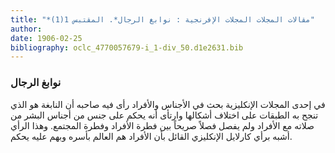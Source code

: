 ```yaml
---
title: "*مقالات المجلات المجلات الإفرنجية : نوابغ الرجال*. المقتبس 1(1)"
author: 
date: 1906-02-25
bibliography: oclc_4770057679-i_1-div_50.d1e2631.bib
---
```




###  نوابغ الرجال 


 في  إحدى  المجلات الإنكليزية بحث في الأجناس والأفراد رأى فيه صاحبه أن النابغة هو الذي تنجح به الطبقات على اختلاف أشكالها وارتأى أنه يحكم على جنس من أجناس البشر من صلاته مع الأفراد ولم يفصل فصلاً صريحاً بين فطرة الأفراد وفطرة المجتمع. وهذا الرأي أشبه برأي كارلايل الإنكليزي القائل بأن الأفراد هم العالم بأسره وبهم عليه يحكم. 
